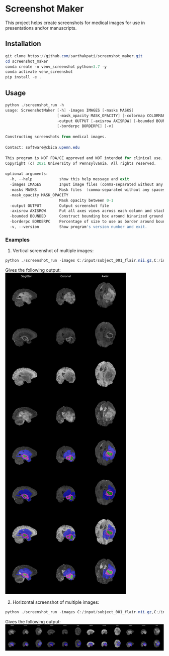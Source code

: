 # Screenshot Maker

This project helps create screenshots for medical images for use in presentations and/or manuscripts.

## Installation

```powershell
git clone https://github.com/sarthakpati/screenshot_maker.git
cd screenshot_maker
conda create -n venv_screenshot python=3.7 -y
conda activate venv_screenshot
pip install -e .
```
## Usage

```powershell
python ./screenshot_run -h
usage: ScreenshotMaker [-h] -images IMAGES [-masks MASKS]
                       [-mask_opacity MASK_OPACITY] [-colormap COLORMAP]
                       -output OUTPUT [-axisrow AXISROW] [-bounded BOUNDED]
                       [-borderpc BORDERPC] [-v]

Constructing screenshots from medical images.

Contact: software@cbica.upenn.edu

This program is NOT FDA/CE approved and NOT intended for clinical use.
Copyright (c) 2021 University of Pennsylvania. All rights reserved.

optional arguments:
  -h, --help            show this help message and exit
  -images IMAGES        Input image files (comma-separated without any spaces in path and co-registered)
  -masks MASKS          Mask files  (comma-separated without any spaces in path and co-registered with images); if multiple files are passed, first is ground truth
  -mask_opacity MASK_OPACITY
                        Mask opacity between 0-1
  -output OUTPUT        Output screenshot file
  -axisrow AXISROW      Put all axes views across each column and stack images and blends in rows, defaults to False
  -bounded BOUNDED      Construct bounding box around binarized ground truth
  -borderpc BORDERPC    Percentage of size to use as border around bounding box (used only when mask and bounded are defined)
  -v, --version         Show program's version number and exit.
```

### Examples

1. Vertical screenshot of multiple images:
```powershell
python ./screenshot_run -images C:/input/subject_001_flair.nii.gz,C:/input/subject_001_t1ce.nii.gz,C:/input/subject_001_t1.nii.gz,C:/input/subject_001_t2.nii.gz -masks C:/input/subject_001_seg.nii.gz -output C:/input/fig.png -axisrow False
```
Gives the following output:
![axisrow_false](images/axisrow_false.png)

2. Horizontal screenshot of multiple images:
```powershell
python ./screenshot_run -images C:/input/subject_001_flair.nii.gz,C:/input/subject_001_t1ce.nii.gz,C:/input/subject_001_t1.nii.gz,C:/input/subject_001_t2.nii.gz -masks C:/input/subject_001_seg.nii.gz -output C:/input/fig.png -axisrow True
```
Gives the following output:
![axisrow_true](images/axisrow_true.png)
